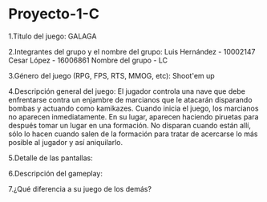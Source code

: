# Proyecto-1-C

   1.Título del juego: 
     GALAGA
   
   2.Integrantes del grupo y el nombre del grupo:
     Luis Hernández - 10002147
     Cesar López - 16006861
     Nombre del grupo - LC

   3.Género del juego (RPG, FPS, RTS, MMOG, etc):
     Shoot'em up
     
   4.Descripción general del juego:
     El jugador controla una nave que debe enfrentarse contra un enjambre de marcianos que le atacarán disparando bombas y
     actuando como kamikazes. Cuando inicia el juego, los marcianos no aparecen inmediatamente. En su lugar, aparecen haciendo
     piruetas para después tomar un lugar en una formación. No disparan cuando están allí, sólo lo hacen cuando salen de la
     formación para tratar de acercarse lo más posible al jugador y así aniquilarlo.
     
   5.Detalle de las pantallas:
    
   6.Descripción del gameplay:
    
   7.¿Qué diferencia a su juego de los demás?
